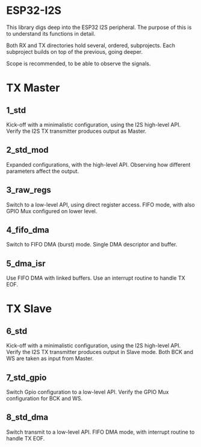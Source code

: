 # ESP32-I2S

This library digs deep into the ESP32 I2S peripheral.
The purpose of this is to understand its functions in detail.

Both RX and TX directories hold several, ordered, subprojects.
Each subproject builds on top of the previous, going deeper.

Scope is recommended, to be able to observe the signals.


# TX Master

## 1_std

Kick-off with a minimalistic configuration, using the I2S high-level API.
Verify the I2S TX transmitter produces output as Master.

## 2_std_mod

Expanded configurations, with the high-level API.
Observing how different parameters affect the output.

## 3_raw_regs

Switch to a low-level API, using direct register access.
FIFO mode, with also GPIO Mux configured on lower level.

## 4_fifo_dma

Switch to FIFO DMA (burst) mode.
Single DMA descriptor and buffer.

## 5_dma_isr

Use FIFO DMA with linked buffers.
Use an interrupt routine to handle TX EOF.


# TX Slave

## 6_std

Kick-off with a minimalistic configuration, using the I2S high-level API.
Verify the I2S TX transmitter produces output in Slave mode.
Both BCK and WS are taken as input from Master.

## 7_std_gpio

Switch Gpio configuration to a low-level API.
Verify the GPIO Mux configuration for BCK and WS.

## 8_std_dma

Switch transmit to a low-level API.
FIFO DMA mode, with interrupt routine to handle TX EOF.




